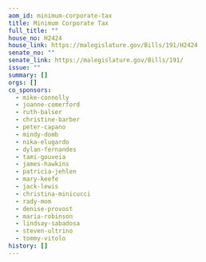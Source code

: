 ```yaml
---
aom_id: minimum-corporate-tax
title: Minimum Corporate Tax
full_title: ""
house_no: H2424
house_link: https://malegislature.gov/Bills/191/H2424
senate_no: ""
senate_link: https://malegislature.gov/Bills/191/
issue: ""
summary: []
orgs: []
co_sponsors:
  - mike-connolly
  - joanne-comerford
  - ruth-balser
  - christine-barber
  - peter-capano
  - mindy-domb
  - nika-elugardo
  - dylan-fernandes
  - tami-gouveia
  - james-hawkins
  - patricia-jehlen
  - mary-keefe
  - jack-lewis
  - christina-minicucci
  - rady-mom
  - denise-provost
  - maria-robinson
  - lindsay-sabadosa
  - steven-ultrino
  - tommy-vitolo
history: []
---
```

